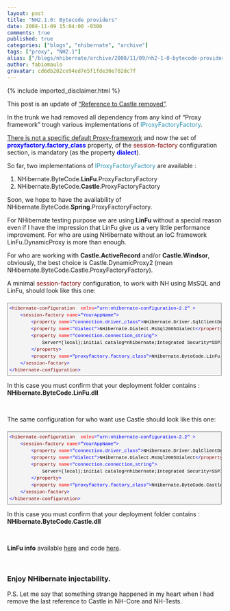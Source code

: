 ```yaml
---
layout: post
title: "NH2.1.0: Bytecode providers"
date: 2008-11-09 15:04:00 -0300
comments: true
published: true
categories: ["blogs", "nhibernate", "archive"]
tags: ["proxy", "NH2.1"]
alias: ["/blogs/nhibernate/archive/2008/11/09/nh2-1-0-bytecode-providers.aspx"]
author: fabiomaulo
gravatar: cd6db202ce94ed7e5f1fde30e702dc7f
---
```

{% include imported_disclaimer.html %}
<p>This post is an update of <a href="/blogs/nhibernate/archive/2008/10/11/nh2-1-0-reference-to-castle-removed.aspx">&ldquo;Reference to Castle removed&rdquo;</a>.</p>
<p>In the trunk we had removed all dependency from any kind of &ldquo;Proxy framework&rdquo; trough various implementations of <span style="color: #2b91af">IProxyFactoryFactory</span>.</p>
<p><span style="text-decoration: underline;">There is not a specific default Proxy-framework</span> and now the set of <span style="color: #0000ff"><strong>proxyfactory.factory_class</strong></span> property, of the <span style="color: #800000">session-factory</span> configuration section, is mandatory (as the property <span style="color: #0000ff"><strong>dialect</strong></span>).</p>
<p>So far, two implementations of <span style="color: #2b91af">IProxyFactoryFactory</span> are available :</p>
<ol>
<li>NHibernate.ByteCode.<strong>LinFu</strong>.ProxyFactoryFactory </li>
<li>NHibernate.ByteCode.<strong>Castle</strong>.ProxyFactoryFactory </li>
</ol>
<p>Soon, we hope to have the availability of NHibernate.ByteCode.<strong>Spring</strong>.ProxyFactoryFactory.</p>
<p>For NHibernate testing purpose we are using <strong>LinFu </strong>without a special reason even if I have the impression that LinFu give us a very little performance improvement. For who are using NHibernate without an IoC framework LinFu.DynamicProxy is more than enough.</p>
<p>For who are working with <strong>Castle.ActiveRecord</strong> and/or <strong>Castle.Windsor</strong>, obviously, the best choice is Castle.DynamicProxy2 (mean NHibernate.ByteCode.Castle.ProxyFactoryFactory).</p>
<p>A minimal <span style="color: #800000">session-factory</span> configuration, to work with NH using MsSQL and LinFu, should look like this one:</p>
<div style="font-size: 8pt; margin: 20px 0px 10px; overflow: auto; width: 97.5%; cursor: text; line-height: 12pt; font-family: consolas, 'Courier New', courier, monospace; background-color: #f4f4f4; max-height: 200px; border: gray 1px solid; padding: 4px;">
<pre style="font-size: 8pt; margin: 0em; overflow: visible; width: 100%; color: black; line-height: 12pt; font-family: consolas, 'Courier New', courier, monospace; background-color: #f4f4f4; border-style: none; padding: 0px;"><span style="color: #0000ff">&lt;</span><span style="color: #800000">hibernate-configuration</span>  <span style="color: #ff0000">xmlns</span><span style="color: #0000ff">="urn:nhibernate-configuration-2.2"</span> <span style="color: #0000ff">&gt;</span>
    <span style="color: #0000ff">&lt;</span><span style="color: #800000">session-factory</span> <span style="color: #ff0000">name</span><span style="color: #0000ff">="YourAppName"</span><span style="color: #0000ff">&gt;</span>
        <span style="color: #0000ff">&lt;</span><span style="color: #800000">property</span> <span style="color: #ff0000">name</span><span style="color: #0000ff">="connection.driver_class"</span><span style="color: #0000ff">&gt;</span>NHibernate.Driver.SqlClientDriver<span style="color: #0000ff">&lt;/</span><span style="color: #800000">property</span><span style="color: #0000ff">&gt;</span>
        <span style="color: #0000ff">&lt;</span><span style="color: #800000">property</span> <span style="color: #ff0000">name</span><span style="color: #0000ff">="dialect"</span><span style="color: #0000ff">&gt;</span>NHibernate.Dialect.MsSql2005Dialect<span style="color: #0000ff">&lt;/</span><span style="color: #800000">property</span><span style="color: #0000ff">&gt;</span>
        <span style="color: #0000ff">&lt;</span><span style="color: #800000">property</span> <span style="color: #ff0000">name</span><span style="color: #0000ff">="connection.connection_string"</span><span style="color: #0000ff">&gt;</span>
            Server=(local);initial catalog=nhibernate;Integrated Security=SSPI
        <span style="color: #0000ff">&lt;/</span><span style="color: #800000">property</span><span style="color: #0000ff">&gt;</span>
        <span style="color: #0000ff">&lt;</span><span style="color: #800000">property</span> <span style="color: #ff0000">name</span><span style="color: #0000ff">="proxyfactory.factory_class"</span><span style="color: #0000ff">&gt;</span>NHibernate.ByteCode.LinFu.ProxyFactoryFactory, NHibernate.ByteCode.LinFu<span style="color: #0000ff">&lt;/</span><span style="color: #800000">property</span><span style="color: #0000ff">&gt;</span>
    <span style="color: #0000ff">&lt;/</span><span style="color: #800000">session-factory</span><span style="color: #0000ff">&gt;</span>
<span style="color: #0000ff">&lt;/</span><span style="color: #800000">hibernate-configuration</span><span style="color: #0000ff">&gt;</span></pre>
</div>
<p>In this case you must confirm that your deployment folder contains : <strong>NHibernate.ByteCode.LinFu.dll</strong></p>
<p>&nbsp;</p>
<p>The same configuration for who want use Castle should look like this one:</p>
<div style="font-size: 8pt; margin: 20px 0px 10px; overflow: auto; width: 97.5%; cursor: text; line-height: 12pt; font-family: consolas, 'Courier New', courier, monospace; background-color: #f4f4f4; max-height: 200px; border: gray 1px solid; padding: 4px;">
<pre style="font-size: 8pt; margin: 0em; overflow: visible; width: 100%; color: black; line-height: 12pt; font-family: consolas, 'Courier New', courier, monospace; background-color: #f4f4f4; border-style: none; padding: 0px;"><span style="color: #0000ff">&lt;</span><span style="color: #800000">hibernate-configuration</span>  <span style="color: #ff0000">xmlns</span><span style="color: #0000ff">="urn:nhibernate-configuration-2.2"</span> <span style="color: #0000ff">&gt;</span>
    <span style="color: #0000ff">&lt;</span><span style="color: #800000">session-factory</span> <span style="color: #ff0000">name</span><span style="color: #0000ff">="YourAppName"</span><span style="color: #0000ff">&gt;</span>
        <span style="color: #0000ff">&lt;</span><span style="color: #800000">property</span> <span style="color: #ff0000">name</span><span style="color: #0000ff">="connection.driver_class"</span><span style="color: #0000ff">&gt;</span>NHibernate.Driver.SqlClientDriver<span style="color: #0000ff">&lt;/</span><span style="color: #800000">property</span><span style="color: #0000ff">&gt;</span>
        <span style="color: #0000ff">&lt;</span><span style="color: #800000">property</span> <span style="color: #ff0000">name</span><span style="color: #0000ff">="dialect"</span><span style="color: #0000ff">&gt;</span>NHibernate.Dialect.MsSql2005Dialect<span style="color: #0000ff">&lt;/</span><span style="color: #800000">property</span><span style="color: #0000ff">&gt;</span>
        <span style="color: #0000ff">&lt;</span><span style="color: #800000">property</span> <span style="color: #ff0000">name</span><span style="color: #0000ff">="connection.connection_string"</span><span style="color: #0000ff">&gt;</span>
            Server=(local);initial catalog=nhibernate;Integrated Security=SSPI
        <span style="color: #0000ff">&lt;/</span><span style="color: #800000">property</span><span style="color: #0000ff">&gt;</span>
        <span style="color: #0000ff">&lt;</span><span style="color: #800000">property</span> <span style="color: #ff0000">name</span><span style="color: #0000ff">="proxyfactory.factory_class"</span><span style="color: #0000ff">&gt;</span>NHibernate.ByteCode.Castle.ProxyFactoryFactory, NHibernate.ByteCode.Castle<span style="color: #0000ff">&lt;/</span><span style="color: #800000">property</span><span style="color: #0000ff">&gt;</span>
    <span style="color: #0000ff">&lt;/</span><span style="color: #800000">session-factory</span><span style="color: #0000ff">&gt;</span>
<span style="color: #0000ff">&lt;/</span><span style="color: #800000">hibernate-configuration</span><span style="color: #0000ff">&gt;</span></pre>
</div>
<p>In this case you must confirm that your deployment folder contains : <strong>NHibernate.ByteCode.Castle.dll</strong></p>
<p>&nbsp;</p>
<p><strong>LinFu info</strong> available <a href="http://www.codeproject.com/info/search.aspx?artkw=LinFu&amp;sbo=kw">here</a> and code <a href="http://code.google.com/p/linfu/">here</a>.</p>
<p>&nbsp;</p>
<h3>Enjoy NHibernate injectability.</h3>
<p>P.S. Let me say that something strange happened in my heart when I had remove the last reference to Castle in NH-Core and NH-Tests.</p>
